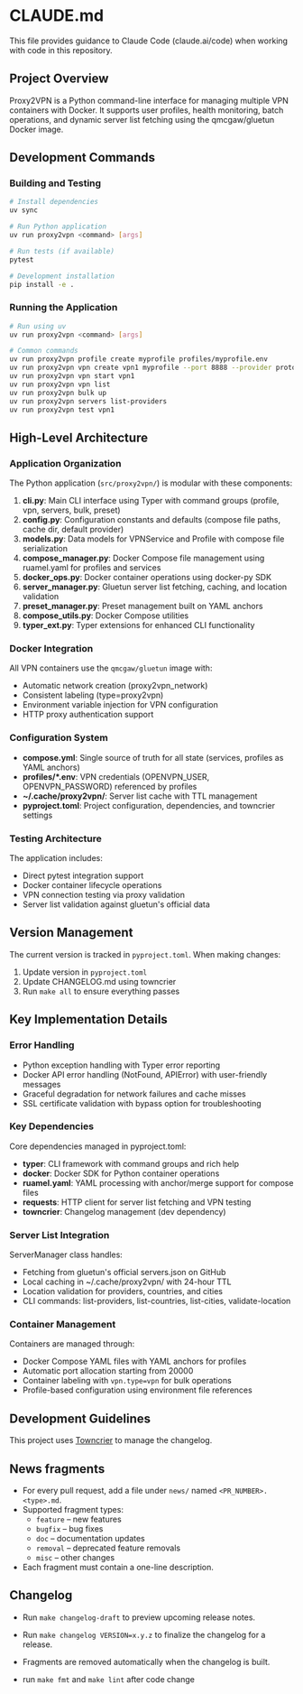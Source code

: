 # CLAUDE.md

This file provides guidance to Claude Code (claude.ai/code) when working with code in this repository.

## Project Overview

Proxy2VPN is a Python command-line interface for managing multiple VPN containers with Docker. It supports user profiles, health monitoring, batch operations, and dynamic server list fetching using the qmcgaw/gluetun Docker image.

## Development Commands

### Building and Testing
```bash
# Install dependencies
uv sync

# Run Python application
uv run proxy2vpn <command> [args]

# Run tests (if available)
pytest

# Development installation
pip install -e .
```

### Running the Application
```bash
# Run using uv
uv run proxy2vpn <command> [args]

# Common commands
uv run proxy2vpn profile create myprofile profiles/myprofile.env
uv run proxy2vpn vpn create vpn1 myprofile --port 8888 --provider protonvpn
uv run proxy2vpn vpn start vpn1
uv run proxy2vpn vpn list
uv run proxy2vpn bulk up
uv run proxy2vpn servers list-providers
uv run proxy2vpn test vpn1
```

## High-Level Architecture

### Application Organization
The Python application (`src/proxy2vpn/`) is modular with these components:
1. **cli.py**: Main CLI interface using Typer with command groups (profile, vpn, servers, bulk, preset)
2. **config.py**: Configuration constants and defaults (compose file paths, cache dir, default provider)
3. **models.py**: Data models for VPNService and Profile with compose file serialization
4. **compose_manager.py**: Docker Compose file management using ruamel.yaml for profiles and services
5. **docker_ops.py**: Docker container operations using docker-py SDK
6. **server_manager.py**: Gluetun server list fetching, caching, and location validation
7. **preset_manager.py**: Preset management built on YAML anchors
8. **compose_utils.py**: Docker Compose utilities
9. **typer_ext.py**: Typer extensions for enhanced CLI functionality

### Docker Integration
All VPN containers use the `qmcgaw/gluetun` image with:
- Automatic network creation (proxy2vpn_network)
- Consistent labeling (type=proxy2vpn)
- Environment variable injection for VPN configuration
- HTTP proxy authentication support

### Configuration System
- **compose.yml**: Single source of truth for all state (services, profiles as YAML anchors)
- **profiles/*.env**: VPN credentials (OPENVPN_USER, OPENVPN_PASSWORD) referenced by profiles
- **~/.cache/proxy2vpn/**: Server list cache with TTL management
- **pyproject.toml**: Project configuration, dependencies, and towncrier settings

### Testing Architecture
The application includes:
- Direct pytest integration support
- Docker container lifecycle operations
- VPN connection testing via proxy validation
- Server list validation against gluetun's official data

## Version Management

The current version is tracked in `pyproject.toml`. When making changes:
1. Update version in `pyproject.toml`
2. Update CHANGELOG.md using towncrier
3. Run `make all` to ensure everything passes

## Key Implementation Details

### Error Handling
- Python exception handling with Typer error reporting
- Docker API error handling (NotFound, APIError) with user-friendly messages
- Graceful degradation for network failures and cache misses
- SSL certificate validation with bypass option for troubleshooting

### Key Dependencies
Core dependencies managed in pyproject.toml:
- **typer**: CLI framework with command groups and rich help
- **docker**: Docker SDK for Python container operations
- **ruamel.yaml**: YAML processing with anchor/merge support for compose files
- **requests**: HTTP client for server list fetching and VPN testing
- **towncrier**: Changelog management (dev dependency)

### Server List Integration
ServerManager class handles:
- Fetching from gluetun's official servers.json on GitHub
- Local caching in ~/.cache/proxy2vpn/ with 24-hour TTL
- Location validation for providers, countries, and cities
- CLI commands: list-providers, list-countries, list-cities, validate-location

### Container Management
Containers are managed through:
- Docker Compose YAML files with YAML anchors for profiles
- Automatic port allocation starting from 20000
- Container labeling with `vpn.type=vpn` for bulk operations
- Profile-based configuration using environment file references

## Development Guidelines

This project uses [Towncrier](https://towncrier.readthedocs.io/) to manage the changelog.

## News fragments

- For every pull request, add a file under `news/` named `<PR_NUMBER>.<type>.md`.
- Supported fragment types:
  - `feature` – new features
  - `bugfix` – bug fixes
  - `doc` – documentation updates
  - `removal` – deprecated feature removals
  - `misc` – other changes
- Each fragment must contain a one-line description.

## Changelog

- Run `make changelog-draft` to preview upcoming release notes.
- Run `make changelog VERSION=x.y.z` to finalize the changelog for a release.
- Fragments are removed automatically when the changelog is built.

- run `make fmt` and `make lint` after code change